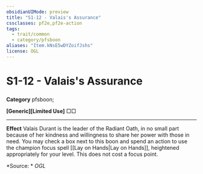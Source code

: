 ```yaml
---
obsidianUIMode: preview
title: "S1-12 - Valais's Assurance"
cssclasses: pf2e,pf2e-action
tags:
  - trait/common
  - category/pfsboon
aliases: "Item.kNsE5wDYZoifJshs"
license: OGL
---
```

# S1-12 - Valais's Assurance

### 

**Category** pfsboon; 




**\[Generic\]\[Limited Use\]** □□

* * *

**Effect** Valais Durant is the leader of the Radiant Oath, in no small part because of her kindness and willingness to share her power with those in need. You may check a box next to this boon and spend an action to use the champion focus spell [[Lay on Hands|Lay on Hands]], heightened appropriately for your level. This does not cost a focus point.

*Source: *
*OGL*